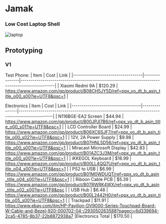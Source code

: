 # Jamak
### Low Cost Laptop Shell

![laptop](https://www.droid-life.com/wp-content/uploads/2018/01/Razer-Project-Linda-980x653.jpg)

## Prototyping

### V1
Test Phone:
| Item                              | Cost          | Link                                                                                          |
|-----------------------------------|---------------|-----------------------------------------------------------------------------------------------|
| Xiaomi Redmi 9A                   | $120.29       | https://www.amazon.com/gp/product/B08CH5JY5D/ref=ppx_yo_dt_b_asin_title_o00_s00?ie=UTF8&psc=1 | 

Electronics 
| Item                              | Cost          | Link                                                                                          |
|-----------------------------------|---------------|-----------------------------------------------------------------------------------------------|
| N116BGE-EA2 Screen                | $44.94        | https://www.amazon.com/gp/product/B00JPJI7B6/ref=ppx_yo_dt_b_asin_title_o00_s01?ie=UTF8&psc=1 |
| LCD Controller Board              | $24.99        | https://www.amazon.com/gp/product/B06XC6SJF7/ref=ppx_yo_dt_b_asin_title_o00_s02?ie=UTF8&psc=1 |
| 12V, 2A Power Supply              | $9.98         | https://www.amazon.com/gp/product/B07HNL5D56/ref=ppx_yo_dt_b_asin_title_o00_s00?ie=UTF8&psc=1 |
| Miracast Microsoft Display        | $42.83        | https://www.amazon.com/gp/product/B01AZC3J3M/ref=ppx_yo_dt_b_asin_title_o00_s00?ie=UTF8&psc=1 |
| iKKEGOL Keyboard                  | $16.99        | https://www.amazon.com/gp/product/B00LL4QQ7U/ref=ppx_yo_dt_b_asin_title_o04_s00?ie=UTF8&psc=1 |
| PS2 to USB                        | $6.99         | https://www.amazon.com/gp/product/B01M0WDUQT/ref=ppx_yo_dt_b_asin_title_o04_s00?ie=UTF8&psc=1 |
| Riboon Cable PCB                  | $5.39         | https://www.amazon.com/gp/product/B07RWRK4WX/ref=ppx_yo_dt_b_asin_title_o02_s00?ie=UTF8&psc   |
| USB Hub                           | $6.48         | https://www.amazon.com/gp/product/B00L2442H0/ref=ppx_yo_dt_b_asin_title_o05_s00?ie=UTF8&psc=1 |
| Trackpad                          | $11.91        | https://www.ebay.com/itm/HP-Pavilion-DV9000-Series-Touchpad-Board-W-Cable-and-Bezel-920-000702-04-/293050263588?pageci=6d339694-2ca5-4785-8b37-22b8872938a7
|Electronics Total                  | $170.50       |

